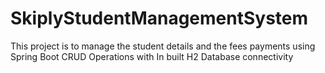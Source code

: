 # SkiplyStudentManagementSystem
This project is to manage the student details and the fees payments using Spring Boot CRUD Operations with In built H2 Database connectivity
